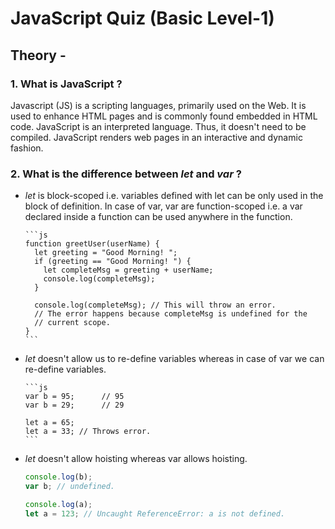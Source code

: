 # JavaScript Quiz (Basic Level-1)

## Theory -

### 1. What is JavaScript ?

Javascript (JS) is a scripting languages, primarily used on the Web. It is used to enhance HTML pages and is commonly found embedded in HTML code. JavaScript is an interpreted language. Thus, it doesn't need to be compiled. JavaScript renders web pages in an interactive and dynamic fashion.

### 2. What is the difference between  _let_ and _var_ ?

- _let_ is block-scoped i.e. variables defined with let can be only used in the block of definition. In case of var, var are function-scoped i.e. a var declared inside a function can be used anywhere in the function.

      ```js
      function greetUser(userName) {
        let greeting = "Good Morning! ";
        if (greeting == "Good Morning! ") {
          let completeMsg = greeting + userName;
          console.log(completeMsg);
        }

        console.log(completeMsg); // This will throw an error.
        // The error happens because completeMsg is undefined for the
        // current scope.
      }
      ```

- _let_ doesn't allow us to re-define variables whereas in case of var we can re-define variables.

      ```js
      var b = 95;      // 95
      var b = 29;      // 29

      let a = 65;
      let a = 33; // Throws error.
      ```

 - _let_ doesn't allow hoisting whereas var allows hoisting.

      ```js
      console.log(b);
      var b; // undefined.

      console.log(a);
      let a = 123; // Uncaught ReferenceError: a is not defined.
      ```
